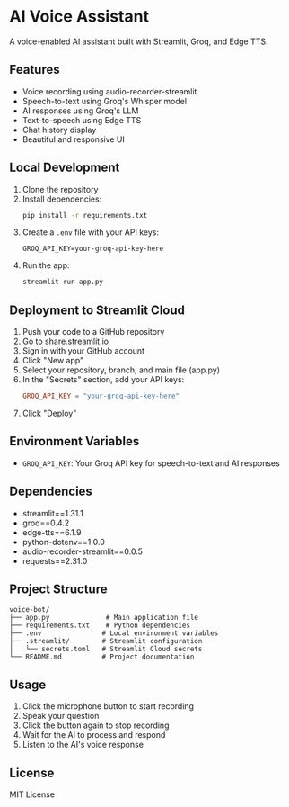 # AI Voice Assistant

A voice-enabled AI assistant built with Streamlit, Groq, and Edge TTS.

## Features

- Voice recording using audio-recorder-streamlit
- Speech-to-text using Groq's Whisper model
- AI responses using Groq's LLM
- Text-to-speech using Edge TTS
- Chat history display
- Beautiful and responsive UI

## Local Development

1. Clone the repository
2. Install dependencies:
   ```bash
   pip install -r requirements.txt
   ```
3. Create a `.env` file with your API keys:
   ```
   GROQ_API_KEY=your-groq-api-key-here
   ```
4. Run the app:
   ```bash
   streamlit run app.py
   ```

## Deployment to Streamlit Cloud

1. Push your code to a GitHub repository
2. Go to [share.streamlit.io](https://share.streamlit.io)
3. Sign in with your GitHub account
4. Click "New app"
5. Select your repository, branch, and main file (app.py)
6. In the "Secrets" section, add your API keys:
   ```toml
   GROQ_API_KEY = "your-groq-api-key-here"
   ```
7. Click "Deploy"

## Environment Variables

- `GROQ_API_KEY`: Your Groq API key for speech-to-text and AI responses

## Dependencies

- streamlit==1.31.1
- groq==0.4.2
- edge-tts==6.1.9
- python-dotenv==1.0.0
- audio-recorder-streamlit==0.0.5
- requests==2.31.0

## Project Structure

```
voice-bot/
├── app.py              # Main application file
├── requirements.txt    # Python dependencies
├── .env               # Local environment variables
├── .streamlit/        # Streamlit configuration
│   └── secrets.toml   # Streamlit Cloud secrets
└── README.md          # Project documentation
```

## Usage

1. Click the microphone button to start recording
2. Speak your question
3. Click the button again to stop recording
4. Wait for the AI to process and respond
5. Listen to the AI's voice response

## License

MIT License 